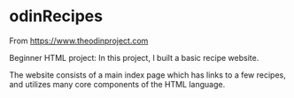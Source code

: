 # odinRecipes

From https://www.theodinproject.com

Beginner HTML project:
In this project, I built a basic recipe website.

The website consists of a main index page which has links to a few recipes, and utilizes many core components of the HTML language.
